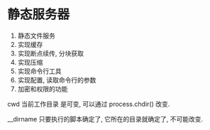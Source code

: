 # 静态服务器
1. 静态文件服务
2. 实现缓存
3. 实现断点续传, 分块获取
4. 实现压缩
5. 实现命令行工具
6. 实现配置, 读取命令行的参数
7. 加密和权限的功能

cwd 当前工作目录 是可变, 可以通过 process.chdir() 改变.

__dirname 只要执行的脚本确定了, 它所在的目录就确定了, 不可能改变.

